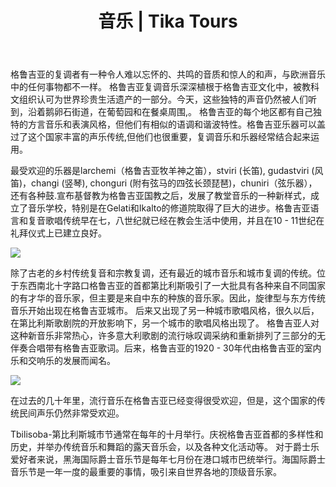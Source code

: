 ﻿---
language: zh
url: music
heading: 音乐
title: 音乐 | Tika Tours
---
<div class="row content-row"><!-- 883 (1)-->
<div class="col-xs-12 col-sm-6 col-md-6"><!-- 1216 -->


格鲁吉亚的复调者有一种令人难以忘怀的、共鸣的音质和惊人的和声，与欧洲音乐中的任何事物都不一样。
格鲁吉亚复调音乐深深植根于格鲁吉亚文化中，被教科文组织认可为世界珍贵生活遗产的一部分。今天，这些独特的声音仍然被人们听到，沿着鹅卵石街道，在葡萄园和在餐桌周围,。
格鲁吉亚的每个地区都有自己独特的方言音乐和表演风格，但他们有相似的语调和谐波特性。格鲁吉亚乐器可以盖过了这个国家丰富的声乐传统,但他们也很重要，复调音乐和乐器经常结合起来运用。
</div>

<div class="col-xs-12 col-sm-6 col-md-6"><!-- 1217 -->

最受欢迎的乐器是larchemi（格鲁吉亚牧羊神之笛），stviri (长笛), gudastviri (风笛)，changi (竖琴), chonguri (附有弦马的四弦长颈琵琶)，chuniri（弦乐器），还有各种鼓.宣布基督教为格鲁吉亚国教之后，发展了教堂音乐的一种新样式，成立了音乐学校，特别是在Gelati和Ikalto的修道院取得了巨大的进步。格鲁吉亚语言和复音歌唱传统早在七，八世纪就已经在教会生活中使用，并且在10 - 11世纪在礼拜仪式上已建立良好。

</div>

</div>

<div class="row content-row"><!-- 884 (2)-->
<div class="col-xs-12 col-sm-6 col-md-6"><!-- 1218 -->

![](/library/content/img5.jpg)

除了古老的乡村传统复音和宗教复调，还有最近的城市音乐和城市复调的传统。位于东西南北十字路口格鲁吉亚的首都第比利斯吸引了一大批具有各种来自不同国家的有才华的音乐家，但主要是来自中东的种族的音乐家。因此，旋律型与东方传统音乐开始出现在格鲁吉亚城市。
后来又出现了另一种城市歌唱风格，很久以后，在第比利斯歌剧院的开放影响下，另一个城市的歌唱风格出现了。
格鲁吉亚人对这种新音乐非常热心，许多意大利歌剧的流行咏叹调采纳和重新排列了三部分的无伴奏合唱带有格鲁吉亚歌词。后来，格鲁吉亚的1920 - 30年代由格鲁吉亚的室内乐和交响乐的发展而闻名。

</div>

<div class="col-xs-12 col-sm-6 col-md-6"><!-- 1219 -->

![](/library/content/img6.jpg)

在过去的几十年里，流行音乐在格鲁吉亚已经变得很受欢迎，但是，这个国家的传统民间声乐仍然非常受欢迎。

Tbilisoba-第比利斯城市节通常在每年的十月举行。庆祝格鲁吉亚首都的多样性和历史，并举办传统音乐和舞蹈的露天音乐会，以及各种文化活动等。
对于爵士乐爱好者来说，黑海国际爵士音乐节是每年七月份在港口城市巴统举行。海国际爵士音乐节是一年一度的最重要的事情，吸引来自世界各地的顶级音乐家。


</div>

</div>

